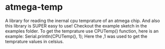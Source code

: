 # atmega-temp

A library for reading the inernal cpu temprature of an atmega chip. And also this library is SUPER easy to use!
Checkout the example sketch in the examples folder. To get the temprature use CPUTemp() function, here is an example:
Serial.println(CPUTemp(), 1);
Here the ,1 was used to get the temprature values in celsius.

